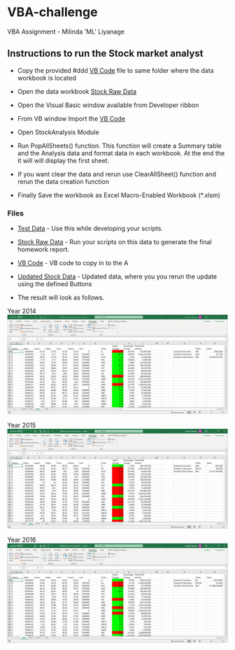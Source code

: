 # VBA-challenge

VBA Assignment - Milinda 'ML' Liyanage

## Instructions to run the Stock market analyst

* Copy the provided #ddd [VB Code](Resoures/StockAnalysis.bas) file to same folder where the data workbook is located

* Open the data workbook [Stock Raw Data](Resources/Multiple_year_stock_data_Raw.xlsx) 

* Open the Visual Basic window available from Developer ribbon

* From VB window Import the [VB Code](StockAnalysis.bas)

* Open StockAnalysis Module

* Run PopAllSheets() function. 
	This function will create a Summary table and the Analysis data and format data in each workbook.
	At the end the it will will display the first sheet. 
	
* If you want clear the data and rerun use ClearAllSheet() function and rerun the data creation function

* Finally Save the workbook as Excel Macro-Enabled Workbook (*.xlsm)  
	
### Files

* [Test Data](Resources/alphabetical_testing.xlsx) - Use this while developing your scripts.

* [Stock Raw Data](Resources/Multiple_year_stock_data_Raw.xlsx) - Run your scripts on this data to generate the final homework report.

* [VB Code](Resoures/StockAnalysis.bas) - VB code to copy in to the A

* [Updated Stock Data](Resources/Multiple_year_stock_data_Updated.xlsx) - Updated data, where you you rerun the update using the defined Buttons



	
* The result will look as follows.

Year 2014
![Stock_Analysis_Snapshot_2014](Images/Stock_Analysis_Snapshot_2014.jpg)

Year 2015
![Stock_Analysis_Snapshot_2015](Images/Stock_Analysis_Snapshot_2015.jpg)

Year 2016
![Stock_Analysis_Snapshot_2016](Images/Stock_Analysis_Snapshot_2016.jpg)
